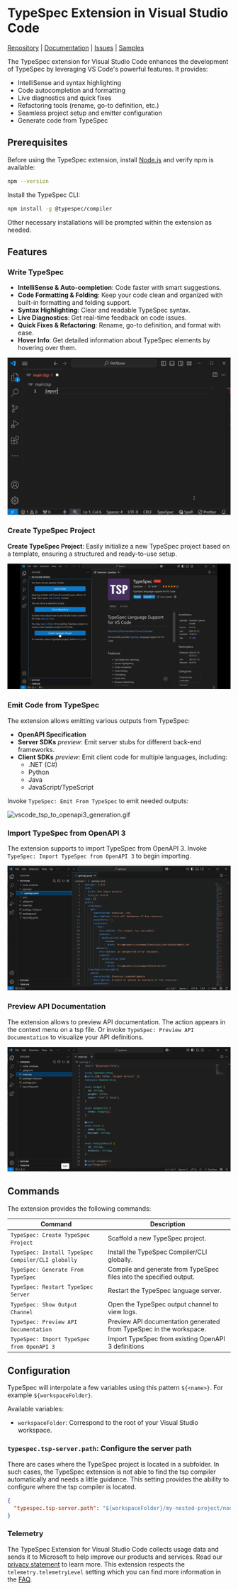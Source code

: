 # TypeSpec Extension in Visual Studio Code

[Repository](https://github.com/microsoft/typespec) | [Documentation](https://typespec.io/docs) | [Issues](https://github.com/microsoft/typespec/issues) | [Samples](https://github.com/microsoft/typespec/tree/main/packages/samples/specs)

The TypeSpec extension for Visual Studio Code enhances the development of TypeSpec by leveraging VS Code's powerful features. It provides:

- IntelliSense and syntax highlighting
- Code autocompletion and formatting
- Live diagnostics and quick fixes
- Refactoring tools (rename, go-to definition, etc.)
- Seamless project setup and emitter configuration
- Generate code from TypeSpec

## Prerequisites

Before using the TypeSpec extension, install [Node.js](https://nodejs.org/en/download/) and verify npm is available:

```sh
npm --version
```

Install the TypeSpec CLI:

```sh
npm install -g @typespec/compiler
```

Other necessary installations will be prompted within the extension as needed.

## Features

### Write TypeSpec

- **IntelliSense & Auto-completion**: Code faster with smart suggestions.
- **Code Formatting & Folding**: Keep your code clean and organized with built-in formatting and folding support.
- **Syntax Highlighting**: Clear and readable TypeSpec syntax.
- **Live Diagnostics**: Get real-time feedback on code issues.
- **Quick Fixes & Refactoring**: Rename, go-to definition, and format with ease.
- **Hover Info**: Get detailed information about TypeSpec elements by hovering over them.

![vscode.gif](https://raw.githubusercontent.com/microsoft/typespec/main/website/src/content/docs/docs/images/vscode.gif)

### Create TypeSpec Project

**Create TypeSpec Project**: Easily initialize a new TypeSpec project based on a template, ensuring a structured and ready-to-use setup.

![vscode_project_scaffolding.gif](https://raw.githubusercontent.com/microsoft/typespec/main/website/src/content/docs/docs/images/vscode_project_scaffolding.gif)

### Emit Code from TypeSpec

The extension allows emitting various outputs from TypeSpec:

- **OpenAPI Specification**
- **Server SDKs** _preview_: Emit server stubs for different back-end frameworks.
- **Client SDKs** _preview_: Emit client code for multiple languages, including:
  - .NET (C#)
  - Python
  - Java
  - JavaScript/TypeScript

Invoke `TypeSpec: Emit From TypeSpec` to emit needed outputs:

![vscode_tsp_to_openapi3_generation.gif](https://raw.githubusercontent.com/microsoft/typespec/main/website/src/content/docs/docs/images/vscode_tsp_to_openapi3_generation.gif)

### Import TypeSpec from OpenAPI 3

The extension supports to import TypeSpec from OpenAPI 3. Invoke `TypeSpec: Import TypeSpec from OpenAPI 3` to begin importing.

![vscode_import_tsp_from_openapi3.gif](https://raw.githubusercontent.com/microsoft/typespec/main/website/src/content/docs/docs/images/vscode_import_tsp_from_openapi3.gif)

### Preview API Documentation

The extension allows to preview API documentation. The action appears in the context menu on a tsp file. Or invoke `TypeSpec: Preview API Documentation` to visualize your API definitions.

![vscode_preview_api_documentation.gif](https://raw.githubusercontent.com/microsoft/typespec/main/website/src/content/docs/docs/images/vscode_preview_api_documentation.gif)

## Commands

The extension provides the following commands:

| **Command**                                        | **Description**                                                     |
| -------------------------------------------------- | ------------------------------------------------------------------- |
| `TypeSpec: Create TypeSpec Project`                | Scaffold a new TypeSpec project.                                    |
| `TypeSpec: Install TypeSpec Compiler/CLI globally` | Install the TypeSpec Compiler/CLI globally.                         |
| `TypeSpec: Generate From TypeSpec`                 | Compile and generate from TypeSpec files into the specified output. |
| `TypeSpec: Restart TypeSpec Server`                | Restart the TypeSpec language server.                               |
| `TypeSpec: Show Output Channel`                    | Open the TypeSpec output channel to view logs.                      |
| `TypeSpec: Preview API Documentation`              | Preview API documentation generated from TypeSpec in the workspace. |
| `TypeSpec: Import TypeSpec from OpenAPI 3`         | Import TypeSpec from existing OpenAPI 3 definitions                 |

## Configuration

TypeSpec will interpolate a few variables using this pattern `${<name>}`. For example `${workspaceFolder}`.

Available variables:

- `workspaceFolder`: Correspond to the root of your Visual Studio workspace.

### `typespec.tsp-server.path`: Configure the server path

There are cases where the TypeSpec project is located in a subfolder. In such cases, the TypeSpec extension is not able to find the tsp compiler automatically and needs a little guidance.
This setting provides the ability to configure where the tsp compiler is located.

```json
{
  "typespec.tsp-server.path": "${workspaceFolder}/my-nested-project/node_modules/@typespec/compiler"
}
```

### Telemetry

The TypeSpec Extension for Visual Studio Code collects usage data and sends it to Microsoft to help improve our products and services. Read our [privacy statement](https://privacy.microsoft.com/privacystatement) to learn more. This extension respects the `telemetry.telemetryLevel` setting which you can find more information in the [FAQ](https://code.visualstudio.com/docs/supporting/faq#_how-to-disable-telemetry-reporting).
